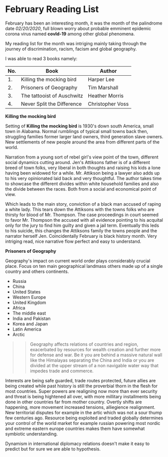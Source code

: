 # February Reading List

February has been an interesting month, it was the month of the palindrome date *02/20/2020*, full blown worry about probable emminent epidemic corona virus named **covId-19** among other global phenomena.

My reading list for the month was intriging mainly taking through the journey of discrimination, racism, facism and global geography.

I was able to read 3 books namely:

| No. | Book                       | Author
|----|----------------------------| --------
| 1.  | Killing the mocking bird   | Harper Lee
| 2.  | Prisoners of Geography     | Tim Marshall
| 3.  | The tattooist of Auschwitz | Heather Morris
| 4.  | Never Split the Difference | Christopher Voss

**Killing the mocking bird**

Setting of **Killing the mocking bird** is 1930's down south America, small town in Alabama. Normal rumblings of typical small towns back then, struggling families former larger land owners, third generation slave owners. New settlements of new people around the area from different parts of the world.

Narration from a young sort of rebel girl's view point of the town, different social dynamics cutting around. Jen's Attiksons father is of a different breed of town folks, very liberal in both thoughts and raising his kids a lone having been widowed for a while. 
Mr. Attikson being a lawyer also adds up to his very opinionated laid back and very thoughtful.
The author takes time to showcase the different divides within white household families and also the divide between the races. Both from a social and economical point of view.

Which leads to the main story, conviction of a black man accused of raping a white lady. This tears down the Attiksons with the towns folks who are thirsty for blood of Mr. Thompson.
The case proceedings in court seemed to favor Mr. Thompson the accused with all evidence pointing to his acquital only for the jury to find him guilty and given a jail term.
Eventually this leds to his suicide, this changes the Attiksons family the towns people and the narrator herself Jen. 
Coincidentally February is black history month. Very intriging read, nice narrative flow perfect and easy to understand. 


**Prisoners of Geography**

Geography's impact on current world order plays considerably crucial place. Focus on ten main geographical landmass others made up of a single country and others continents.

- Russia
- China
- United States
- Western Europe
- United Kingdom
- Africa
- The middle east
- India and Pakistan
- Korea and Japan
- Latin America
- Arctic

>> Geography affects relations of countries and region, exacerbated by resources for wealth creation and further more for defense and war. Be it you are behind a massive natural wall like the Himalayas separating the China and India or you are divided at the upper stream of a non navigable water way that impedes trade and commerce.

Interests are being safe guarded, trade routes protected, future allies are being created while past history is still the proverbial thorn in the flesh for most countries.
Super powers are realigning now more than ever security and threat is being hightened all over, with more millitary installments being done in other countries far from mother country.
Overtly shifts are happening, more movement increased tensions, alliegience realignment. New territorial disputes for example in the artic which was not a sour thump few centuries ago.
Resource being exploited and traded globally determines your control of the world market for example russian powering most nordic and extreme eastern europe countries makes them have somewhat symbiotic understanding.

Dynamism in international diplomacy relations doesn't make it easy to predict but for sure we are able to hypothesis.

